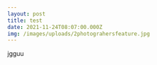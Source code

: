 ```yaml
---
layout: post
title: test
date: 2021-11-24T08:07:00.000Z
img: /images/uploads/2photograhersfeature.jpg
---
```

jgguu